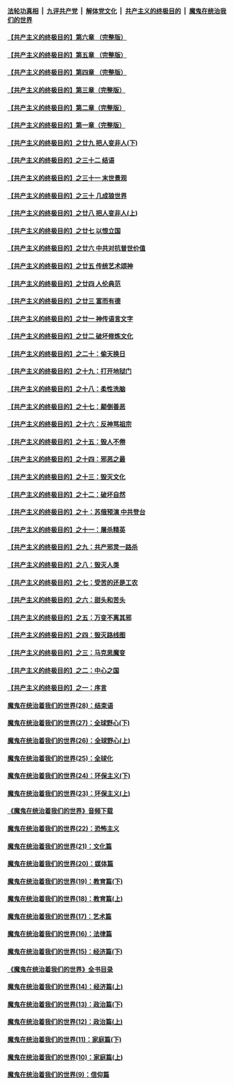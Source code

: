 

####  [法轮功真相](../../../../basic/blob/master/README.md?t=04271001) &nbsp;|&nbsp; [九评共产党](../../../../9ping.md/blob/master/README.md?t=04271001) &nbsp;|&nbsp; [解体党文化](../../../../jtdwh.md/blob/master/README.md?t=04271001)  &nbsp;|&nbsp; [共产主义的终极目的](../../../../gczydzjmd.md/blob/master/README.md?t=04271001) &nbsp;|&nbsp; [魔鬼在统治我们的世界](../../../../mgztzwmdsj.md/blob/master/README.md?t=04271001) 

#### [【共产主义的终极目的】第六章 （完整版）](../pages/nsc422/n11428913.md?t=04271001) 

#### [【共产主义的终极目的】第五章 （完整版）](../pages/nsc422/n11428912.md?t=04271001) 

#### [【共产主义的终极目的】第四章 （完整版）](../pages/nsc422/n11428907.md?t=04271001) 

#### [【共产主义的终极目的】第三章（完整版）](../pages/nsc422/n11428848.md?t=04271001) 

#### [【共产主义的终极目的】第二章（完整版）](../pages/nsc422/n11428831.md?t=04271001) 

#### [【共产主义的终极目的】第一章（完整版）](../pages/nsc422/n11417651.md?t=04271001) 

#### [【共产主义的终极目的】之廿九 把人变非人(下)](../pages/nsc422/n11344140.md?t=04271001) 

#### [【共产主义的终极目的】之三十二 结语](../pages/nsc422/n11360535.md?t=04271001) 

#### [【共产主义的终极目的】之三十一 末世景观](../pages/nsc422/n11351129.md?t=04271001) 

#### [【共产主义的终极目的】之三十 几成狼世界](../pages/nsc422/n11348280.md?t=04271001) 

#### [【共产主义的终极目的】之廿八 把人变非人(上)](../pages/nsc422/n11340492.md?t=04271001) 

#### [【共产主义的终极目的】之廿七 以恨立国](../pages/nsc422/n11336944.md?t=04271001) 

#### [【共产主义的终极目的】之廿六 中共对抗普世价值](../pages/nsc422/n11324785.md?t=04271001) 

#### [【共产主义的终极目的】之廿五 传统艺术颂神](../pages/nsc422/n11296396.md?t=04271001) 

#### [【共产主义的终极目的】之廿四 人伦典范](../pages/nsc422/n11296397.md?t=04271001) 

#### [【共产主义的终极目的】之廿三 富而有德](../pages/nsc422/n11283598.md?t=04271001) 

#### [【共产主义的终极目的】之廿一 神传语言文字](../pages/nsc422/n11263265.md?t=04271001) 

#### [【共产主义的终极目的】之廿二 破坏修炼文化](../pages/nsc422/n11245728.md?t=04271001) 

#### [【共产主义的终极目的】之二十：偷天换日](../pages/nsc422/n11238846.md?t=04271001) 

#### [【共产主义的终极目的】之十九：打开地狱门](../pages/nsc422/n11206376.md?t=04271001) 

#### [【共产主义的终极目的】之十八：柔性洗脑](../pages/nsc422/n11199994.md?t=04271001) 

#### [【共产主义的终极目的】之十七：颠倒善恶](../pages/nsc422/n11179782.md?t=04271001) 

#### [【共产主义的终极目的】之十六：反神骂祖宗](../pages/nsc422/n11166798.md?t=04271001) 

#### [【共产主义的终极目的】之十五：毁人不倦](../pages/nsc422/n11166792.md?t=04271001) 

#### [【共产主义的终极目的】之十四：邪恶之最](../pages/nsc422/n11150249.md?t=04271001) 

#### [【共产主义的终极目的】之十三：毁灭文化](../pages/nsc422/n11135227.md?t=04271001) 

#### [【共产主义的终极目的】之十二：破坏自然](../pages/nsc422/n11135214.md?t=04271001) 

#### [【共产主义的终极目的】之十：苏俄预演 中共登台](../pages/nsc422/n11118424.md?t=04271001) 

#### [【共产主义的终极目的】之十一：屠杀精英](../pages/nsc422/n11118442.md?t=04271001) 

#### [【共产主义的终极目的】之九：共产邪灵一路杀](../pages/nsc422/n11114139.md?t=04271001) 

#### [【共产主义的终极目的】之八：毁灭人类](../pages/nsc422/n11108503.md?t=04271001) 

#### [【共产主义的终极目的】之七：受苦的还是工农](../pages/nsc422/n11101809.md?t=04271001) 

#### [【共产主义的终极目的】之六：甜头和苦头](../pages/nsc422/n11096971.md?t=04271001) 

#### [【共产主义的终极目的】之五：万变不离其邪](../pages/nsc422/n11091285.md?t=04271001) 

#### [【共产主义的终极目的】之四：毁灭路线图](../pages/nsc422/n11086284.md?t=04271001) 

#### [【共产主义的终极目的】之三：马克思魔变](../pages/nsc422/n11061941.md?t=04271001) 

#### [【共产主义的终极目的】之二：中心之国](../pages/nsc422/n11047728.md?t=04271001) 

#### [【共产主义的终极目的】之一：序言](../pages/nsc422/n11086077.md?t=04271001) 

#### [魔鬼在统治着我们的世界(28)：结束语](../pages/nsc422/n10936246.md?t=04271001) 

#### [魔鬼在统治着我们的世界(27)：全球野心(下)](../pages/nsc422/n10928319.md?t=04271001) 

#### [魔鬼在统治着我们的世界(26)：全球野心(上)](../pages/nsc422/n10900318.md?t=04271001) 

#### [魔鬼在统治着我们的世界(25)：全球化](../pages/nsc422/n10788205.md?t=04271001) 

#### [魔鬼在统治着我们的世界(24)：环保主义(下)](../pages/nsc422/n10695307.md?t=04271001) 

#### [魔鬼在统治着我们的世界(23)：环保主义(上)](../pages/nsc422/n10688613.md?t=04271001) 

#### [《魔鬼在统治着我们的世界》音频下载](../pages/nsc422/n10635553.md?t=04271001) 

#### [魔鬼在统治着我们的世界(22)：恐怖主义](../pages/nsc422/n10614727.md?t=04271001) 

#### [魔鬼在统治着我们的世界(21)：文化篇](../pages/nsc422/n10597706.md?t=04271001) 

#### [魔鬼在统治着我们的世界(20)：媒体篇](../pages/nsc422/n10586579.md?t=04271001) 

#### [魔鬼在统治着我们的世界(19)：教育篇(下)](../pages/nsc422/n10564808.md?t=04271001) 

#### [魔鬼在统治着我们的世界(18)：教育篇(上)](../pages/nsc422/n10526970.md?t=04271001) 

#### [魔鬼在统治着我们的世界(17)：艺术篇](../pages/nsc422/n10499093.md?t=04271001) 

#### [魔鬼在统治着我们的世界(16)：法律篇](../pages/nsc422/n10485969.md?t=04271001) 

#### [魔鬼在统治着我们的世界(15)：经济篇(下)](../pages/nsc422/n10469975.md?t=04271001) 

#### [《魔鬼在统治着我们的世界》全书目录](../pages/nsc422/n10464261.md?t=04271001) 

#### [魔鬼在统治着我们的世界(14)：经济篇(上)](../pages/nsc422/n10457370.md?t=04271001) 

#### [魔鬼在统治着我们的世界(13)：政治篇(下)](../pages/nsc422/n10448270.md?t=04271001) 

#### [魔鬼在统治着我们的世界(12)：政治篇(上)](../pages/nsc422/n10444576.md?t=04271001) 

#### [魔鬼在统治着我们的世界(11)：家庭篇(下)](../pages/nsc422/n10440961.md?t=04271001) 

#### [魔鬼在统治着我们的世界(10)：家庭篇(上)](../pages/nsc422/n10435448.md?t=04271001) 

#### [魔鬼在统治着我们的世界(9)：信仰篇](../pages/nsc422/n10432159.md?t=04271001) 

